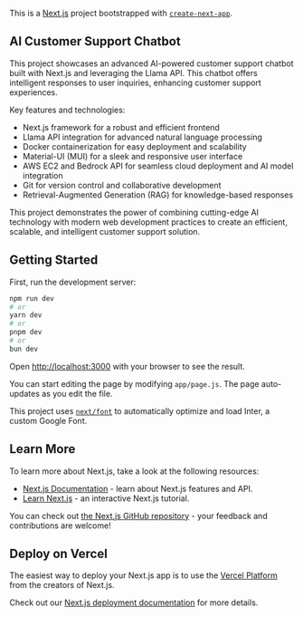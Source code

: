 

This is a [Next.js](https://nextjs.org/) project bootstrapped with [`create-next-app`](https://github.com/vercel/next.js/tree/canary/packages/create-next-app).

## AI Customer Support Chatbot

This project showcases an advanced AI-powered customer support chatbot built with Next.js and leveraging the Llama API. This chatbot offers intelligent responses to user inquiries, enhancing customer support experiences.

Key features and technologies:
- Next.js framework for a robust and efficient frontend
- Llama API integration for advanced natural language processing
- Docker containerization for easy deployment and scalability
- Material-UI (MUI) for a sleek and responsive user interface
- AWS EC2 and Bedrock API for seamless cloud deployment and AI model integration
- Git for version control and collaborative development
- Retrieval-Augmented Generation (RAG) for knowledge-based responses


This project demonstrates the power of combining cutting-edge AI technology with modern web development practices to create an efficient, scalable, and intelligent customer support solution.


## Getting Started

First, run the development server:

```bash
npm run dev
# or
yarn dev
# or
pnpm dev
# or
bun dev
```

Open [http://localhost:3000](http://localhost:3000) with your browser to see the result.

You can start editing the page by modifying `app/page.js`. The page auto-updates as you edit the file.

This project uses [`next/font`](https://nextjs.org/docs/basic-features/font-optimization) to automatically optimize and load Inter, a custom Google Font.

## Learn More

To learn more about Next.js, take a look at the following resources:

- [Next.js Documentation](https://nextjs.org/docs) - learn about Next.js features and API.
- [Learn Next.js](https://nextjs.org/learn) - an interactive Next.js tutorial.

You can check out [the Next.js GitHub repository](https://github.com/vercel/next.js/) - your feedback and contributions are welcome!

## Deploy on Vercel

The easiest way to deploy your Next.js app is to use the [Vercel Platform](https://vercel.com/new?utm_medium=default-template&filter=next.js&utm_source=create-next-app&utm_campaign=create-next-app-readme) from the creators of Next.js.

Check out our [Next.js deployment documentation](https://nextjs.org/docs/deployment) for more details.
